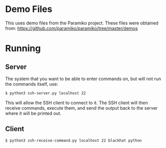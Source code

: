 # Demo Files
This uses demo files from the Paramiko project. These files were obtained from:
https://github.com/paramiko/paramiko/tree/master/demos

# Running

## Server

The system that you want to be able to enter commands on, but will not run the commands itself, use:
```bash
$ python3 ssh-server.py localhost 22
```

This will allow the SSH client to connect to it. The SSH client will then receive commands, 
execute them, and send the output back to the server where it will be printed out.

## Client
```bash
$ python3 ssh-receive-command.py localhost 22 blackhat python
```
